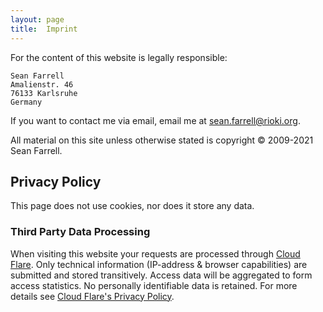 ```yaml
---
layout: page
title:  Imprint
---
```

For the content of this website is legally responsible:

    Sean Farrell
    Amalienstr. 46
    76133 Karlsruhe
    Germany
    
If you want to contact me via email, email me at [sean.farrell@rioki.org][1].

All material on this site unless otherwise stated is copyright 
&copy; 2009-2021 Sean Farrell. 

## Privacy Policy

This page does not use cookies, nor does it store any data.

### Third Party Data Processing

When visiting this website your requests are processed through [Cloud Flare][2]. 
Only technical information (IP-address & browser capabilities) are submitted
and stored transitively. Access data will be aggregated to form access
statistics. No personally identifiable data is retained.
For more details see [Cloud Flare's Privacy Policy][3].

[1]: mailto:sean.farrell@rioki.org
[2]: https://www.cloudflare.com/
[3]: https://www.cloudflare.com/privacypolicy/
